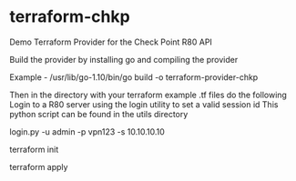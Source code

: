 # terraform-chkp
Demo Terraform Provider for the Check Point R80 API

Build the provider by installing go and compiling the provider

Example - /usr/lib/go-1.10/bin/go build -o terraform-provider-chkp

Then in the directory with your terraform example .tf files do the following
Login to a R80 server using the login utility to set a valid session id
This python script can be found in the utils directory

login.py -u admin -p vpn123 -s 10.10.10.10

terraform init

terraform apply
